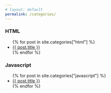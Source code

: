 ```yaml
---
# layout: default
permalink: /categories/
---
```

<h3>HTML</h3>
<ul class="posts-list">
    {% for post in site.categories["html"] %}
    <li class="posts-list__item">
        <a href="{{ site.baseurl}}{{ post.url }} " class="posts-list__menu-title">
            {{ post.title }}
        </a>
    </li>
    {% endfor %}
</ul>

<h3>Javascript</h3>
<ul class="posts-list">
    {% for post in site.categories["javascript"] %}
    <li class="posts-list__item">
        <a href="{{ site.baseurl}}{{ post.url }} " class="posts-list__menu-title">
            {{ post.title }}
        </a>
    </li>
    {% endfor %}
</ul> 